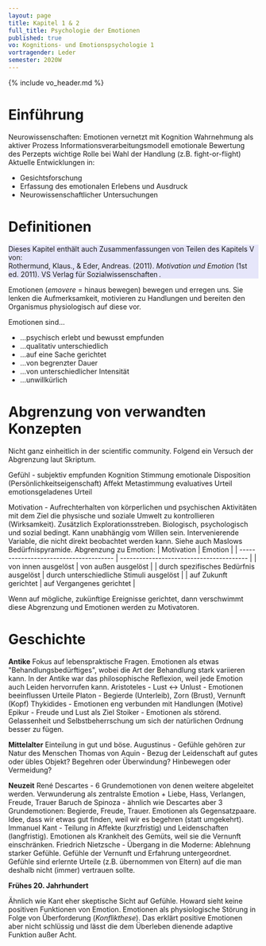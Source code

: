 ```yaml
---
layout: page
title: Kapitel 1 & 2
full_title: Psychologie der Emotionen
published: true
vo: Kognitions- und Emotionspsychologie 1
vortragender: Leder
semester: 2020W
---
```


{% include vo_header.md %}

# Einführung

Neurowissenschaften: Emotionen vernetzt mit Kognition
Wahrnehmung als aktiver Prozess
Informationsverarbeitungsmodell
emotionale Bewertung des Perzepts wichtige Rolle bei Wahl der Handlung (z.B. fight-or-flight)
Aktuelle Entwicklungen in:
* Gesichtsforschung
* Erfassung des emotionalen Erlebens und Ausdruck
* Neurowissenschaftlicher Untersuchungen

# Definitionen

<div style="background-color:lavender;margin-bottom:1em">Dieses Kapitel enthält auch Zusammenfassungen von Teilen des Kapitels V von:<br>
Rothermund, Klaus., &amp; Eder, Andreas. (2011). <i>Motivation und Emotion</i> (1st ed. 2011). VS Verlag für Sozialwissenschaften .
</div>

Emotionen (_emovere_ = hinaus bewegen) bewegen und erregen uns. Sie lenken die Aufmerksamkeit, motivieren zu Handlungen und bereiten den Organismus physiologisch auf diese vor.

Emotionen sind...
* ...psychisch erlebt und bewusst empfunden
* ...qualitativ unterschiedlich
* ...auf eine Sache gerichtet
* ...von begrenzter Dauer
* ...von unterschiedlicher Intensität
* ...unwillkürlich

# Abgrenzung von verwandten Konzepten

Nicht ganz einheitlich in der scientific community. Folgend ein Versuch der Abgrenzung laut Skriptum.

Gefühl - subjektiv empfunden
Kognition
Stimmung
emotionale Disposition (Persönlichkeitseigenschaft)
Affekt
Metastimmung
evaluatives Urteil
emotionsgeladenes Urteil

Motivation - Aufrechterhalten von körperlichen und psychischen Aktivitäten mit dem Ziel die physische und soziale Umwelt zu kontrollieren (Wirksamkeit). Zusätzlich Explorationsstreben. Biologisch, psychologisch und sozial bedingt. Kann unabhängig vom Willen sein. Intervenierende Variable, die nicht direkt beobachtet werden kann. Siehe auch Maslows Bedürfnispyramide. Abgrenzung zu Emotion:
| Motivation                             | Emotion                                  |
| -------------------------------------- | ---------------------------------------- |
| von innen ausgelöst                    | von außen ausgelöst                      |
| durch spezifisches Bedürfnis ausgelöst | durch unterschiedliche Stimuli ausgelöst |
| auf Zukunft gerichtet                  | auf Vergangenes gerichtet                |

Wenn auf mögliche, zukünftige Ereignisse gerichtet, dann verschwimmt diese Abgrenzung und Emotionen werden zu Motivatoren.

# Geschichte

**Antike** Fokus auf lebenspraktische Fragen. Emotionen als etwas "Behandlungsbedürftiges", wobei die Art der Behandlung stark variieren kann. In der Antike war das philosophische Reflexion, weil jede Emotion auch Leiden hervorrufen kann.
Aristoteles - Lust <-> Unlust - Emotionen beeinflussen Urteile
Platon - Begierde (Unterleib), Zorn (Brust), Vernunft (Kopf)
Thykidides - Emotionen eng verbunden mit Handlungen (Motive)
Epikur - Freude und Lust als Ziel
Stoiker - Emotionen als störend. Gelassenheit und Selbstbeherrschung um sich der natürlichen Ordnung besser zu fügen.

**Mittelalter**
Einteilung in gut und böse.
Augustinus - Gefühle gehören zur Natur des Menschen
Thomas von Aquin - Bezug der Leidenschaft auf gutes oder übles Objekt? Begehren oder Überwindung? Hinbewegen oder Vermeidung?

**Neuzeit**
René Descartes - 6 Grundemotionen von denen weitere abgeleitet werden. Verwunderung als zentralste Emotion + Liebe, Hass, Verlangen, Freude, Trauer
Baruch de Spinoza - ähnlich wie Descartes aber 3 Grundemotionen: Begierde, Freude, Trauer. Emotionen als Gegensatzpaare. Idee, dass wir etwas gut finden, weil wir es begehren (statt umgekehrt).
Immanuel Kant - Teilung in Affekte (kurzfristig) und Leidenschaften (langfristig). Emotionen als Krankheit des Gemüts, weil sie die Vernunft einschränken.
Friedrich Nietzsche - Übergang in die Moderne: Ablehnung starker Gefühle. Gefühle der Vernunft und Erfahrung untergeordnet. Gefühle sind erlernte Urteile (z.B. übernommen von Eltern) auf die man deshalb nicht (immer) vertrauen sollte.

**Frühes 20. Jahrhundert**

Ähnlich wie Kant eher skeptische Sicht auf Gefühle. Howard sieht keine positiven Funktionen von Emotion. Emotionen als physiologische Störung in Folge von Überforderung (_Konflikthese_). Das erklärt positive Emotionen aber nicht schlüssig und lässt die dem Überleben dienende adaptive Funktion außer Acht.
